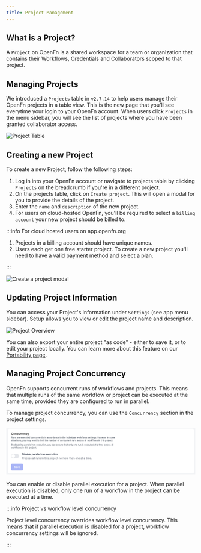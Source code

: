 ```yaml
---
title: Project Management
---
```


## What is a Project?

A `Project` on OpenFn is a shared workspace for a team or organization that
contains their Workflows, Credentials and Collaborators scoped to that project.

## Managing Projects

We introduced a `Projects` table in `v2.7.14` to help users manage their OpenFn
projects in a table view. This is the new page that you'll see everytime your
login to your OpenFn account. When users click `Projects` in the menu sidebar,
you will see the list of projects where you have been granted collaborator
access.

![Project Table](/img/projects-table.png)

## Creating a new Project

To create a new Project, follow the following steps:

1. Log in into your OpenFn account or navigate to projects table by clicking
   `Projects` on the breadcrumb if you're in a different project.
2. On the projects table, click on `Create project`. This will open a modal for
   you to provide the details of the project.
3. Enter the `name` and `description` of the new project.
4. For users on cloud-hosted OpenFn, you'll be required to select a
   `billing account` your new project should be billed to.

:::info For cloud hosted users on app.openfn.org

1. Projects in a billing account should have unique names.
2. Users each get one free starter project. To create a new project you'll need
   to have a valid payment method and select a plan.

:::

![Create a project modal](/img/create-project-modal.png)

## Updating Project Information

You can access your Project's information under `Settings` (see app menu
sidebar). Setup allows you to view or edit the project name and description.

![Project Overview](/img/lightning_project_overview.png)

You can also export your entire project "as code" - either to save it, or to
edit your project locally. You can learn more about this feature on our
[Portability page](/documentation/deploy/portability).

## Managing Project Concurrency

OpenFn supports concurrent runs of workflows and projects. This means that
multiple runs of the same workflow or project can be executed at the same time,
provided they are configured to run in parallel.

To manage project concurrency, you can use the `Concurrency` section in the
project settings.

![Project Concurrency](/img/configuring-project-concurrency.png)

You can enable or disable parallel execution for a project. When parallel
execution is disabled, only one run of a workflow in the project can be executed
at a time.

:::info Project vs workflow level concurrency

Project level concurrency overrides workflow level concurrency. This means that
if parallel execution is disabled for a project, workflow concurrency settings
will be ignored.

:::
